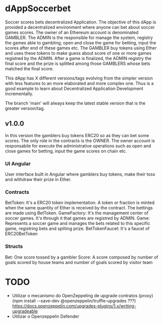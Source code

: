 # dAppSoccerbet

Soccer scores bets decentralized Application. The objective of this dApp is provided a decentralized environment where anyone can bet about soccer games scores. The owner of an Ethereum account is denominated GAMBLER. The ADMIN is the responsible for manage the system, registry the games able to gambling, open and close the game for betting, input the scores after end of these games etc.
The GAMBLER buy tokens using Ether and uses these tokens to make guess about score of one or more games registred by the ADMIN. After a game is finalized, the ADMIN registry the final score and the prize is splitted among those GAMBLERS whose bets matched the final score.

This dApp has X different versions/tags evolving from the simpler version with less features to an more elaborated and more complex one. Thus is a good example to learn about Decentralized Application Development incrementally.

The branch 'main' will always keep the latest stable version that is the greater version/tag.

## v1.0.0

In this version the gamblers buy tokens ERC20 so as they can bet some scores. The only role in the contracts is the OWNER. The owner account is responsabile for execute the administrative operations such as open and close games for betting, input the game scores on chain etc.

### UI Angular

User interface built in Angular where gamblers buy tokens, make their toss and withdraw their prize in Ether.

### Contracts

BetToken: It's a ERC20 token implementation. A token or fraction is minted when the same quantity of Ether is received by the contract. The bettings are made using BetToken.
GameFactory: It's the management center of soccer games. It's through it that games are registred by ADMIN.
Game: Represents a soccer game and manages the bets related to this specific game, registring bets and spliting prize.
BetTokenFaucet: It's a faucet of ERC20BetToken

### Structs

Bet: One score tossed by a gambler
Score: A score composed by number of goals scored by house teams and number of goals scored by visitor team

# TODO

- Utilizar o mecanismo do OpenZeppeling de upgrade contratos (proxy) (npm install --save-dev @openzeppelin/truffle-upgrades
  ???) https://docs.openzeppelin.com/upgrades-plugins/1.x/writing-upgradeable
- Utilizar o Openzeppelin Defender
